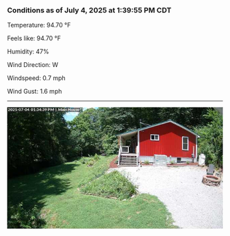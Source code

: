 ### Conditions as of July 4, 2025 at 1:39:55 PM CDT 

Temperature: 94.70 &deg;F

Feels like: 94.70 &deg;F

Humidity: 47%

Wind Direction: W

Windspeed: 0.7 mph

Wind Gust: 1.6 mph

---

<img src="./images/latest.jpeg"/>

